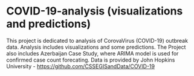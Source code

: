 # COVID-19-analysis (visualizations and predictions)

This project is dedicated to analysis of CorovaVirus (COVID-19) outbreak data.
Analysis includes visualizations and some predictions.
The Project also includes Azerbaijan Case Study, where ARIMA model is used for confirmed case count forecating.
Data is provided by John Hopkins University - https://github.com/CSSEGISandData/COVID-19
